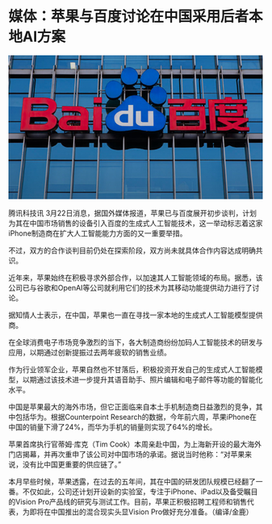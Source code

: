 # 媒体：苹果与百度讨论在中国采用后者本地AI方案

![ebe7f12ea13f9e5762288bb1915e4300.jpg](https://raw.githubusercontent.com/qqhsx/qqnews_image/main/2024/03/22/媒体：苹果与百度讨论在中国采用后者本地AI方案/ebe7f12ea13f9e5762288bb1915e4300.jpg)

腾讯科技讯
3月22日消息，据国外媒体报道，苹果已与百度展开初步谈判，计划为其在中国市场销售的设备引入百度的生成式人工智能技术，这一举动标志着这家iPhone制造商在扩大人工智能能力方面的又一重要举措。

不过，双方的合作谈判目前仍处在探索阶段，双方尚未就具体合作内容达成明确共识。

近年来，苹果始终在积极寻求外部合作，以加速其人工智能领域的布局。据悉，该公司已与谷歌和OpenAI等公司就利用它们的技术为其移动功能提供动力进行了讨论。

据知情人士表示，在中国，苹果也一直在寻找一家本地的生成式人工智能模型提供商。

在全球消费电子市场竞争激烈的当下，各大制造商纷纷加码人工智能技术的研发与应用，以期通过创新提振过去两年疲软的销售业绩。

作为行业领军企业，苹果自然也不甘落后，积极投资开发自己的生成式人工智能模型，以期通过该技术进一步提升其语音助手、照片编辑和电子邮件等功能的智能化水平。

中国是苹果最大的海外市场，但它正面临来自本土手机制造商日益激烈的竞争，其中包括华为。根据Counterpoint
Research的数据，今年前六周，苹果iPhone在中国的销量下滑了24%，而华为手机的销量则实现了64%的增长。

苹果首席执行官蒂姆·库克（Tim
Cook）本周亲赴中国，为上海新开设的最大海外门店揭幕，并再次重申了该公司对中国市场的承诺。据说当时他称：“对苹果来说，没有比中国更重要的供应链了。”

本月早些时候，苹果透露，在过去的五年间，其在中国的研发团队规模已经翻了一番。不仅如此，公司还计划开设新的实验室，专注于iPhone、iPad以及备受瞩目的Vision
Pro产品线的研究与测试工作。目前，苹果正积极招聘工程师和销售代表，为即将在中国推出的混合现实头显Vision Pro做好充分准备。（编译/金鹿）

